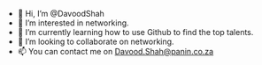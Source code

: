 - 👋 Hi, I’m @DavoodShah
- 👀 I’m interested in networking.
- 🌱 I’m currently learning how to use Github to find the top talents.
- 💞️ I’m looking to collaborate on networking.
- 📫 You can contact me on Davood.Shah@panin.co.za
